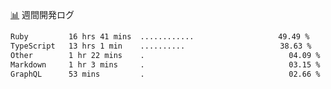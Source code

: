 <a href="https://github.com/kajirikajiri/kajirikajiri/commits/master">📊</a> 週間開発ログ
<!--START_SECTION:waka-->

```txt
Ruby         16 hrs 41 mins  ............⠀⠀⠀⠀⠀⠀⠀⠀⠀⠀⠀⠀⠀   49.49 %
TypeScript   13 hrs 1 min    ..........⠀⠀⠀⠀⠀⠀⠀⠀⠀⠀⠀⠀⠀⠀⠀   38.63 %
Other        1 hr 22 mins    .⠀⠀⠀⠀⠀⠀⠀⠀⠀⠀⠀⠀⠀⠀⠀⠀⠀⠀⠀⠀⠀⠀⠀⠀   04.09 %
Markdown     1 hr 3 mins     .⠀⠀⠀⠀⠀⠀⠀⠀⠀⠀⠀⠀⠀⠀⠀⠀⠀⠀⠀⠀⠀⠀⠀⠀   03.15 %
GraphQL      53 mins         .⠀⠀⠀⠀⠀⠀⠀⠀⠀⠀⠀⠀⠀⠀⠀⠀⠀⠀⠀⠀⠀⠀⠀⠀   02.66 %
```

<!--END_SECTION:waka-->
